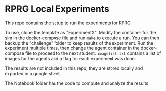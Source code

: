 # RPRG Local Experiments

This repo contains the setup to run the experiments for RPRG

To use, clone the template as "ExperimentX". Modify the container for the sim in the docker-compose file and run `make` to execute a run. You can then backup the "challenge" folder to keep results of the experiment. Run the experiment multiple times, then change the agent container in the docker-compose file to proceed to the next student. `imagelist.txt` contains a list of images for the agents and a flag for each experiment was done.

The results are not included in this repo, they are stored locally and exported in a google sheet.

The Notebook folder has the code to compute and analyze the results
